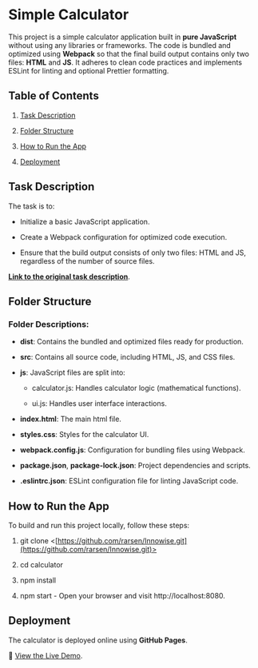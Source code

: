 Simple Calculator
=================

This project is a simple calculator application built in **pure JavaScript** without using any libraries or frameworks. The code is bundled and optimized using **Webpack** so that the final build output contains only two files: **HTML** and **JS**. It adheres to clean code practices and implements ESLint for linting and optional Prettier formatting.

Table of Contents
-----------------

1.  [Task Description](#task-description)

2.  [Folder Structure](#folder-structure)
    
3.  [How to Run the App](#how-to-run-the-app)
    
4.  [Deployment](#deployment)

    
Task Description
----------------

The task is to:

*   Initialize a basic JavaScript application.
    
*   Create a Webpack configuration for optimized code execution.
    
*   Ensure that the build output consists of only two files: HTML and JS, regardless of the number of source files.
    

[**Link to the original task description**](https://docs.google.com/document/d/1xpq0wfBuAq6ufFsM1s3W2ApKszwxi8PszDRbPKB_omw/edit?tab=t.0#heading=h.5dt3hghpa22f).

Folder Structure
----------------
    
### Folder Descriptions:

*   **dist**: Contains the bundled and optimized files ready for production.
    
*   **src**: Contains all source code, including HTML, JS, and CSS files.
    
*   **js**: JavaScript files are split into:
    
    *   calculator.js: Handles calculator logic (mathematical functions).
        
    *   ui.js: Handles user interface interactions.

*   **index.html**: The main html file.

*   **styles.css**: Styles for the calculator UI.
    
*   **webpack.config.js**: Configuration for bundling files using Webpack.

*   **package.json**, **package-lock.json**: Project dependencies and scripts.
    
*   **.eslintrc.json**: ESLint configuration file for linting JavaScript code.

How to Run the App
------------------

To build and run this project locally, follow these steps:

1.  git clone <[https://github.com/rarsen/Innowise.git](https://github.com/rarsen/Innowise.git)>

2.  cd calculator
    
3.  npm install
    
4.  npm start - Open your browser and visit http://localhost:8080.
    

Deployment
----------

The calculator is deployed online using **GitHub Pages**.

🔗 [View the Live Demo](https://rarsen.github.io/Innowise/).
